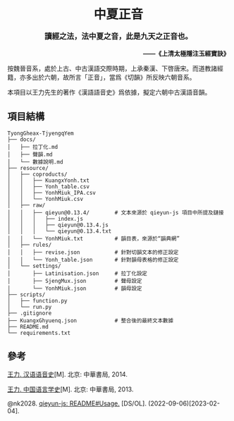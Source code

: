 <div align="center">
    <h1 align="center">中夏正音</h1>
    <b>
        <p align="center" style="font-size: larger">讀經之法，法中夏之音，此是九天之正音也。</p>
        <p align="right">——《上清太極隱注玉經寶訣》</p>
    </b>
</div>

按魏晉音系，處於上古、中古漢語交際時期，上承秦漢、下啓唐宋。而道教諸經籍，亦多出於六朝，故所言「正音」，當爲《切韻》所反映六朝音系。

本項目以王力先生的著作《漢語語音史》爲依據，擬定六朝中古漢語音韻。

## 項目結構

```
TyongGheax-TjyengqYem
├── docs/
│   ├── 拉丁化.md
│   ├── 聲韻.md
│   └── 數據說明.md          
├── resource/
│   ├── coproducts/
│   │   ├── KuangxYonh.txt
│   │   ├── Yonh_table.csv
│   │   ├── YonhMiuk_IPA.csv
│   │   └── YonhMiuk.csv
│   ├── raw/
│   │   ├── qieyun@0.13.4/        # 文本來源於 qieyun-js 項目中所提及鏈接
│   │   │   ├── index.js
│   │   │   ├── qieyun@0.13.4.js
│   │   │   └── qieyun@0.13.4.txt
│   │   └── YonhMiuk.txt          # 韻目表，來源於“韻典網”
│   ├── rules/
│   │   ├── revise.json           # 針對切韻文本的修正設定
│   │   └── Yonh_table.json       # 針對韻母表格的修正設定
│   └── settings/
│       ├── Latinisation.json     # 拉丁化設定
│       ├── SjengMux.json         # 聲母設定
│       └── YonhMiuk.json         # 韻母設定
├── scripts/
│   ├── function.py
│   └── run.py
├── .gitignore
├── KuangxGhyuenq.json            # 整合後的最終文本數據
├── README.md
└── requirements.txt
```

## 參考

<!-- 王力. 《王力全集》第二卷《汉语语音史》卷上第三章《魏晋南北朝音系（220——581）》, 北京: 中華書局, 2014 年, 第 108-161 頁. -->

<!-- 魏晋南北朝音系（220—581）[M] // 王力. 汉语语音史: 卷上. 北京: 中華書局, 2014: 108-161. -->

[王力. 汉语语音史](https://downloads.freemdict.com/uploads/manjushri/分流/王力全集(全25卷)/王力全集02.汉语语音史.pdf)[M]. 北京: 中華書局, 2014.

[王力. 中国语言学史](https://downloads.freemdict.com/uploads/manjushri/分流/王力全集(全25卷)/王力全集05.中国语言学史.pdf)[M]. 北京: 中華書局, 2013.

<!-- [GitHub@nk2028/qieyun-js](https://github.com/nk2028/qieyun-js#Usage) [#Usage](https://cdn.jsdelivr.net/npm/qieyun@0.13.4) -->

@nk2028. [qieyun-js: README#Usage.](https://github.com/nk2028/qieyun-js#Usage) [DS/OL]. (2022-09-06)[2023-02-04].

<!-- [GitHub@Sêkai Zhou](https://github.com/syimyuzya)：

- [有女同車《〈廣韻〉全字表》原表](https://github.com/syimyuzya/guangyun0704) -->
